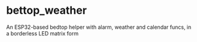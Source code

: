 # bettop_weather
An ESP32-based bedtop helper with alarm, weather and calendar funcs, in a borderless LED matrix form
